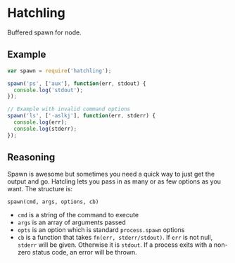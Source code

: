 # Hatchling

Buffered spawn for node.

## Example

```js
var spawn = require('hatchling');

spawn('ps', ['aux'], function(err, stdout) {
  console.log('stdout');
});

// Example with invalid command options
spawn('ls', ['-aslkj'], function(err, stderr) {
  console.log(err);
  console.log(stderr);
});
```

## Reasoning

Spawn is awesome but sometimes you need a quick way to just get the output and go. 
Hatcling lets you pass in as many or as few options as you want. The structure is:

```
spawn(cmd, args, options, cb)
```

- `cmd` is a string of the command to execute
- `args` is an array of arguments passed
- `opts` is an option which is standard `process.spawn` options
- `cb` is a function that takes `fn(err, stderr/stdout)`. If `err` is not null,
  `stderr` will be given. Otherwise it is `stdout`. If a process exits with a
  non-zero status code, an error will be thrown.
